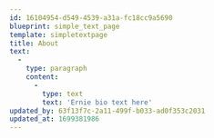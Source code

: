 ```yaml
---
id: 16104954-d549-4539-a31a-fc18cc9a5690
blueprint: simple_text_page
template: simpletextpage
title: About
text:
  -
    type: paragraph
    content:
      -
        type: text
        text: 'Ernie bio text here'
updated_by: 63f13f7c-2a11-499f-b033-ad0f353c2031
updated_at: 1699381986
---
```

